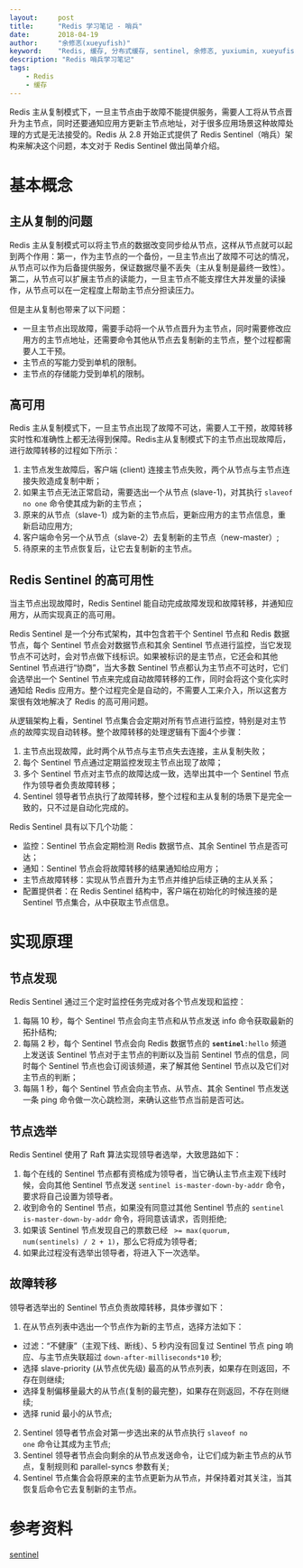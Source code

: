 ```yaml
---
layout:     post
title:      "Redis 学习笔记 - 哨兵"
date:       2018-04-19
author:     "余修忞(xueyufish)"
keyword:    "Redis, 缓存, 分布式缓存, sentinel, 余修忞, yuxiumin, xueyufish"
description: "Redis 哨兵学习笔记"
tags:
    - Redis
    - 缓存
---
```


Redis 主从复制模式下，一旦主节点由于故障不能提供服务，需要人工将从节点晋升为主节点，同时还要通知应用方更新主节点地址，对于很多应用场景这种故障处理的方式是无法接受的。Redis 从 2.8 开始正式提供了 Redis Sentinel（哨兵）架构来解决这个问题，本文对于 Redis Sentinel 做出简单介绍。

# 基本概念
## 主从复制的问题
Redis 主从复制模式可以将主节点的数据改变同步给从节点，这样从节点就可以起到两个作用：第一，作为主节点的一个备份，一旦主节点出了故障不可达的情况，从节点可以作为后备提供服务，保证数据尽量不丢失（主从复制是最终一致性）。第二，从节点可以扩展主节点的读能力，一旦主节点不能支撑住大并发量的读操作，从节点可以在一定程度上帮助主节点分担读压力。

但是主从复制也带来了以下问题：
* 一旦主节点出现故障，需要手动将一个从节点晋升为主节点，同时需要修改应用方的主节点地址，还需要命令其他从节点去复制新的主节点，整个过程都需要人工干预。
* 主节点的写能力受到单机的限制。
* 主节点的存储能力受到单机的限制。

## 高可用
Redis 主从复制模式下，一旦主节点出现了故障不可达，需要人工干预，故障转移实时性和准确性上都无法得到保障。Redis主从复制模式下的主节点出现故障后，进行故障转移的过程如下所示：
1. 主节点发生故障后，客户端 (client) 连接主节点失败，两个从节点与主节点连接失败造成复制中断；
2. 如果主节点无法正常启动，需要选出一个从节点 (slave-1)，对其执行 <code>slaveof no one</code> 命令使其成为新的主节点；
3. 原来的从节点（slave-1）成为新的主节点后，更新应用方的主节点信息，重新启动应用方;
4. 客户端命令另一个从节点（slave-2）去复制新的主节点（new-master）;
5. 待原来的主节点恢复后，让它去复制新的主节点。

## Redis Sentinel 的高可用性
当主节点出现故障时，Redis Sentinel 能自动完成故障发现和故障转移，并通知应用方，从而实现真正的高可用。

Redis Sentinel 是一个分布式架构，其中包含若干个 Sentinel 节点和 Redis 数据节点，每个 Sentinel 节点会对数据节点和其余 Sentinel 节点进行监控，当它发现节点不可达时，会对节点做下线标识。如果被标识的是主节点，它还会和其他 Sentinel 节点进行“协商”，当大多数 Sentinel 节点都认为主节点不可达时，它们会选举出一个 Sentinel 节点来完成自动故障转移的工作，同时会将这个变化实时通知给 Redis 应用方。整个过程完全是自动的，不需要人工来介入，所以这套方案很有效地解决了 Redis 的高可用问题。

从逻辑架构上看，Sentinel 节点集合会定期对所有节点进行监控，特别是对主节点的故障实现自动转移。整个故障转移的处理逻辑有下面4个步骤：
1. 主节点出现故障，此时两个从节点与主节点失去连接，主从复制失败；
2. 每个 Sentinel 节点通过定期监控发现主节点出现了故障；
3. 多个 Sentinel 节点对主节点的故障达成一致，选举出其中一个 Sentinel 节点作为领导者负责故障转移；
4. Sentinel 领导者节点执行了故障转移，整个过程和主从复制的场景下是完全一致的，只不过是自动化完成的。

Redis Sentinel 具有以下几个功能：
* 监控：Sentinel 节点会定期检测 Redis 数据节点、其余 Sentinel 节点是否可达；
* 通知：Sentinel 节点会将故障转移的结果通知给应用方；
* 主节点故障转移：实现从节点晋升为主节点并维护后续正确的主从关系；
* 配置提供者：在 Redis Sentinel 结构中，客户端在初始化的时候连接的是 Sentinel 节点集合，从中获取主节点信息。

# 实现原理
## 节点发现
Redis Sentinel 通过三个定时监控任务完成对各个节点发现和监控：
1. 每隔 10 秒，每个 Sentinel 节点会向主节点和从节点发送 info 命令获取最新的拓扑结构;
2. 每隔 2 秒，每个 Sentinel 节点会向 Redis 数据节点的 <code>__sentinel__:hello</code> 频道上发送该 Sentinel 节点对于主节点的判断以及当前 Sentinel 节点的信息，同时每个 Sentinel 节点也会订阅该频道，来了解其他 Sentinel 节点以及它们对主节点的判断；
3. 每隔 1 秒，每个 Sentinel 节点会向主节点、从节点、其余 Sentinel 节点发送一条 ping 命令做一次心跳检测，来确认这些节点当前是否可达。

## 节点选举
Redis Sentinel 使用了 Raft 算法实现领导者选举，大致思路如下：
1. 每个在线的 Sentinel 节点都有资格成为领导者，当它确认主节点主观下线时候，会向其他 Sentinel 节点发送 <code>sentinel is-master-down-by-addr</code> 命令，要求将自己设置为领导者。
2. 收到命令的 Sentinel 节点，如果没有同意过其他 Sentinel 节点的 <code>sentinel is-master-down-by-addr</code> 命令，将同意该请求，否则拒绝;
3. 如果该 Sentinel 节点发现自己的票数已经 <code> >= max(quorum, num(sentinels) / 2 + 1)</code>，那么它将成为领导者;
4. 如果此过程没有选举出领导者，将进入下一次选举。

## 故障转移
领导者选举出的 Sentinel 节点负责故障转移，具体步骤如下：
1. 在从节点列表中选出一个节点作为新的主节点，选择方法如下：
* 过滤：“不健康”（主观下线、断线）、5 秒内没有回复过 Sentinel 节点 ping 响应、与主节点失联超过 <code>down-after-milliseconds*10</code> 秒;
* 选择 slave-priority (从节点优先级) 最高的从节点列表，如果存在则返回，不存在则继续;
* 选择复制偏移量最大的从节点(复制的最完整)，如果存在则返回，不存在则继续;
* 选择 runid 最小的从节点;
2. Sentinel 领导者节点会对第一步选出来的从节点执行 <code>slaveof no one</code> 命令让其成为主节点;
3. Sentinel 领导者节点会向剩余的从节点发送命令，让它们成为新主节点的从节点，复制规则和 parallel-syncs 参数有关;
4. Sentinel 节点集合会将原来的主节点更新为从节点，并保持着对其关注，当其恢复后命令它去复制新的主节点。

# 参考资料
[sentinel](https://redis.io/topics/sentinel)

